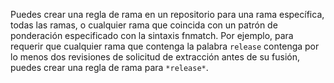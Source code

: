Puedes crear una regla de rama en un repositorio para una rama específica, todas las ramas, o cualquier rama que coincida con un patrón de ponderación especificado con la sintaxis fnmatch. Por ejemplo, para requerir que cualquier rama que contenga la palabra `release` contenga por lo menos dos revisiones de solicitud de extracción antes de su fusión, puedes crear una regla de rama para `*release*`.

